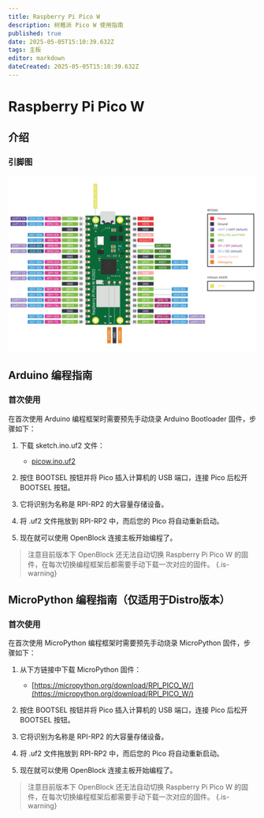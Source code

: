 ```yaml
---
title: Raspberry Pi Pico W
description: 树莓派 Pico W 使用指南
published: true
date: 2025-05-05T15:10:39.632Z
tags: 主板
editor: markdown
dateCreated: 2025-05-05T15:10:39.632Z
---
```


# Raspberry Pi Pico W

## 介绍

### 引脚图

![pico.png](/general-hardware-guidelines/boards/raspberry-pi-picow/picow-pinout.svg)

## Arduino 编程指南

### 首次使用

在首次使用 Arduino 编程框架时需要预先手动烧录 Arduino Bootloader 固件，步骤如下：

1. 下载 sketch.ino.uf2 文件：

	- [picow.ino.uf2](/general-hardware-guidelines/boards/raspberry-pi-picow/picow.ino.uf2)
  
2. 按住 BOOTSEL 按钮并将 Pico 插入计算机的 USB 端口，连接 Pico 后松开 BOOTSEL 按钮。
3. 它将识别为名称是 RPI-RP2 的大容量存储设备。
4. 将 .uf2 文件拖放到 RPI-RP2 中，而后您的 Pico 将自动重新启动。
5. 现在就可以使用 OpenBlock 连接主板开始编程了。

> 注意目前版本下 OpenBlock 还无法自动切换 Raspberry Pi Pico W 的固件，在每次切换编程框架后都需要手动下载一次对应的固件。
{.is-warning}


## MicroPython 编程指南（仅适用于Distro版本）

### 首次使用

在首次使用 MicroPython 编程框架时需要预先手动烧录 MicroPython 固件，步骤如下：

1. 从下方链接中下载 MicroPython 固件：

	- [https://micropython.org/download/RPI_PICO_W/](https://micropython.org/download/RPI_PICO_W/)
  
2. 按住 BOOTSEL 按钮并将 Pico 插入计算机的 USB 端口，连接 Pico 后松开 BOOTSEL 按钮。
3. 它将识别为名称是 RPI-RP2 的大容量存储设备。
4. 将 .uf2 文件拖放到 RPI-RP2 中，而后您的 Pico 将自动重新启动。
5. 现在就可以使用 OpenBlock 连接主板开始编程了。

> 注意目前版本下 OpenBlock 还无法自动切换 Raspberry Pi Pico W 的固件，在每次切换编程框架后都需要手动下载一次对应的固件。
{.is-warning}